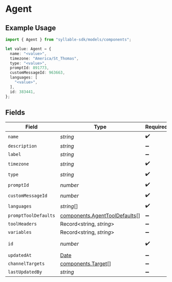# Agent

## Example Usage

```typescript
import { Agent } from "syllable-sdk/models/components";

let value: Agent = {
  name: "<value>",
  timezone: "America/St_Thomas",
  type: "<value>",
  promptId: 891773,
  customMessageId: 963663,
  languages: [
    "<value>",
  ],
  id: 383441,
};
```

## Fields

| Field                                                                                         | Type                                                                                          | Required                                                                                      | Description                                                                                   |
| --------------------------------------------------------------------------------------------- | --------------------------------------------------------------------------------------------- | --------------------------------------------------------------------------------------------- | --------------------------------------------------------------------------------------------- |
| `name`                                                                                        | *string*                                                                                      | :heavy_check_mark:                                                                            | N/A                                                                                           |
| `description`                                                                                 | *string*                                                                                      | :heavy_minus_sign:                                                                            | N/A                                                                                           |
| `label`                                                                                       | *string*                                                                                      | :heavy_minus_sign:                                                                            | N/A                                                                                           |
| `timezone`                                                                                    | *string*                                                                                      | :heavy_check_mark:                                                                            | N/A                                                                                           |
| `type`                                                                                        | *string*                                                                                      | :heavy_check_mark:                                                                            | N/A                                                                                           |
| `promptId`                                                                                    | *number*                                                                                      | :heavy_check_mark:                                                                            | N/A                                                                                           |
| `customMessageId`                                                                             | *number*                                                                                      | :heavy_check_mark:                                                                            | N/A                                                                                           |
| `languages`                                                                                   | *string*[]                                                                                    | :heavy_check_mark:                                                                            | N/A                                                                                           |
| `promptToolDefaults`                                                                          | [components.AgentToolDefaults](../../models/components/agenttooldefaults.md)[]                | :heavy_minus_sign:                                                                            | N/A                                                                                           |
| `toolHeaders`                                                                                 | Record<string, *string*>                                                                      | :heavy_minus_sign:                                                                            | N/A                                                                                           |
| `variables`                                                                                   | Record<string, *string*>                                                                      | :heavy_minus_sign:                                                                            | N/A                                                                                           |
| `id`                                                                                          | *number*                                                                                      | :heavy_check_mark:                                                                            | The Agent ID                                                                                  |
| `updatedAt`                                                                                   | [Date](https://developer.mozilla.org/en-US/docs/Web/JavaScript/Reference/Global_Objects/Date) | :heavy_minus_sign:                                                                            | N/A                                                                                           |
| `channelTargets`                                                                              | [components.Target](../../models/components/target.md)[]                                      | :heavy_minus_sign:                                                                            | N/A                                                                                           |
| `lastUpdatedBy`                                                                               | *string*                                                                                      | :heavy_minus_sign:                                                                            | N/A                                                                                           |